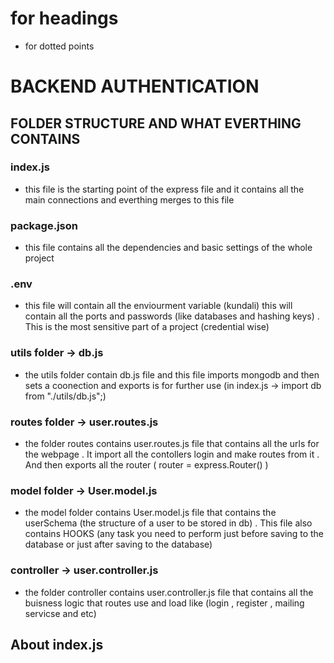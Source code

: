 # for headings 

- for dotted points 

# BACKEND AUTHENTICATION 

## FOLDER STRUCTURE AND WHAT EVERTHING CONTAINS
### index.js
- this file is the starting point of the express file and it contains all the main connections and everthing merges to this file 
### package.json
- this file contains all the dependencies and basic settings of the whole project 
### .env
- this file will contain all the enviourment variable (kundali) this will contain all the ports and passwords (like databases and hashing keys) . This is the most sensitive part of a project (credential wise)

### utils folder -> db.js
- the utils folder contain db.js file and this file imports mongodb and then sets a coonection and exports is for further use (in index.js -> import db from "./utils/db.js";)

### routes folder -> user.routes.js
- the folder routes contains user.routes.js file that contains all the urls for the webpage . It import all the contollers login and make routes from it . And then exports all the router ( router = express.Router() )

### model folder -> User.model.js
- the model folder contains User.model.js file that contains the userSchema (the structure of a user to be stored in db) . This file also contains HOOKS (any task you need to perform just before saving to the database or just after saving to the database)

### controller -> user.controller.js
- the folder controller contains user.controller.js file that contains all the buisness logic that routes use and load like (login , register , mailing servicse and etc)


## About index.js
